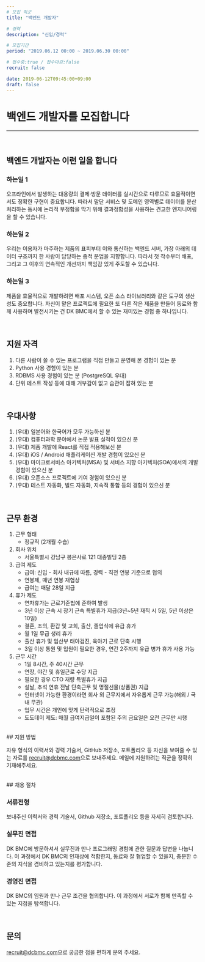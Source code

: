 ```yaml
---
# 모집 직군
title: "백엔드 개발자"

# 경력
description: "신입/경력"

# 모집기간
period: "2019.06.12 00:00 ~ 2019.06.30 00:00"

# 접수중:true / 접수마감:false
recruit: false

date: 2019-06-12T09:45:00+09:00
draft: false
---
```


<!-- 채용관련 내용 작성 -->

# 백엔드 개발자를 모집합니다
---
<br>

## 백엔드 개발자는 이런 일을 합니다

### 하는일 1

 오프라인에서 발생하는 대용량의 결제·방문 데이터를 실시간으로 다루므로 효율적이면서도 정확한 구현이 중요합니다. 따라서 말단 서비스 및 도메인 영역별로 데이터를 분산 처리하는 동시에 논리적 부정합을 막기 위해 결과정합성을 사용하는 견고한 엔지니어링을 할 수 있습니다.

### 하는일 2

 우리는 이용자가 마주하는 제품의 표피부터 이와 통신하는 백엔드 서버, 가장 아래의 데이터 구조까지 한 사람이 담당하는 종적 분업을 지향합니다. 따라서 첫 착수부터 배포, 그리고 그 이후의 연속적인 개선까지 책임감 있게 주도할 수 있습니다.

### 하는일 3

 제품을 효율적으로 개발하려면 배포 시스템, 오픈 소스 라이브러리와 같은 도구의 생산성도 중요합니다. 자신이 맡은 프로젝트에 필요한 또 다른 작은 제품을 만들어 동료와 함께 사용하며 발전시키는 건 DK BMC에서 할 수 있는 재미있는 경험 중 하나입니다.

<br>

## 지원 자격
 1. 다른 사람이 쓸 수 있는 프로그램을 직접 만들고 운영해 본 경험이 있는 분
 1. Python 사용 경험이 있는 분
 1. RDBMS 사용 경험이 있는 분 (PostgreSQL 우대)
 1. 단위 테스트 작성 등에 대해 거부감이 없고 습관이 잡혀 있는 분
 
<br>

## 우대사항
 1. (우대) 일본어와 한국어가 모두 가능하신 분
 1. (우대) 컴퓨터과학 분야에서 논문 발표 실적이 있으신 분
 1. (우대) 제품 개발에 React를 직접 적용해보신 분
 1. (우대) iOS / Android 애플리케이션 개발 경험이 있으신 분
 1. (우대) 마이크로서비스 아키텍처(MSA) 및 서비스 지향 아키텍처(SOA)에서의 개발 경험이 있으신 분
 1. (우대) 오픈소스 프로젝트에 기여 경험이 있으신 분
 1. (우대) 테스트 자동화, 빌드 자동화, 지속적 통합 등의 경험이 있으신 분

<br>

## 근무 환경
 1. 근무 형태
    - 정규직 (2개월 수습)
 1. 회사 위치
    - 서울특별시 강남구 봉은사로 121 대종빌딩 2층
 1. 급여 제도
    - 급여: 신입 - 회사 내규에 따름, 경력 - 직전 연봉 기준으로 협의
    - 연봉제, 매년 연봉 재협상
    - 급여는 매달 28일 지급
 1. 휴가 제도
    - 연차휴가는 근로기준법에 준하여 발생
    - 3년 이상 근속 시 장기 근속 특별휴가 지급(3년~5년 재직 시 5일, 5년 이상은 10일)
    - 결혼, 조의, 환갑 및 고희, 출산, 졸업식에 유급 휴가
    - 월 1일 무급 생리 휴가
    - 출산 휴가 및 임산부 태아검진, 육아기 근로 단축 시행
    - 3일 이상 통원 및 입원이 필요한 경우, 연간 2주까지 유급 병가 휴가 사용 가능
 1. 근무 시간
    - 1일 8시간, 주 40시간 근무
    - 연장, 야간 및 휴일근로 수당 지급
    - 필요한 경우 CTO 재량 특별휴가 지급
    - 설날, 추석 연휴 전날 단축근무 및 명절선물(상품권) 지급
    - 인터넷이 가능한 환경이라면 회사 외 근무지에서 자유롭게 근무 가능(해외 / 국내 무관)
    - 업무 시간은 개인에 맞게 탄력적으로 조정
    - 도도데이 제도: 매월 급여지급일이 포함된 주의 금요일은 오전 근무만 시행

<br>
## 지원 방법

자유 형식의 이력서와 경력 기술서, GitHub 저장소, 포트폴리오 등 자신을 보여줄 수 있는 자료를 <recruit@dcbmc.com>으로 보내주세요. 메일에 지원하려는 직군을 정확히 기재해주세요.

<br>
## 채용 절차

### 서류전형

보내주신 이력서와 경력 기술서, Github 저장소, 포트폴리오 등을 자세히 검토합니다.

### 실무진 면접

DK BMC에 방문하셔서 실무진과 만나 프로그래밍 경험에 관한 질문과 답변을 나눕니다. 이 과정에서 DK BMC의 인재상에 적합한지, 동료와 잘 협업할 수 있을지, 충분한 수준의 지식을 겸비하고 있는지를 평가합니다.

### 경영진 면접

DK BMC의 임원과 만나 근무 조건을 협의합니다. 이 과정에서 서로가 함께 만족할 수 있는 지점을 탐색합니다.

<br>

## 문의

<recruit@dcbmc.com>으로 궁금한 점을 편하게 문의 주세요.